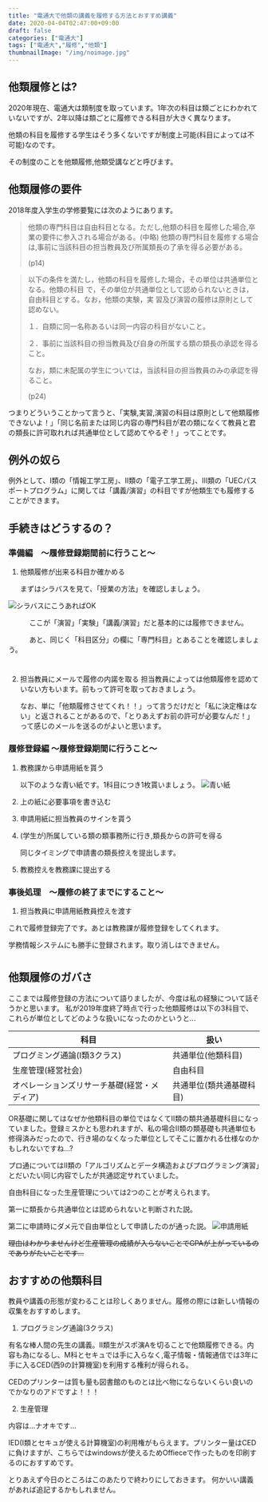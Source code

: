 ```yaml
---
title: "電通大で他類の講義を履修する方法とおすすめ講義"
date: 2020-04-04T02:47:00+09:00
draft: false
categories: ["電通大"]
tags: ["電通大","履修","他類"]
thumbnailImage: "/img/noimage.jpg"
---
```


## 他類履修とは?
2020年現在、電通大は類制度を取っています。1年次の科目は類ごとにわかれていないですが、2年以降は類ごとに履修できる科目が大きく異なります。

他類の科目を履修する学生はそう多くないですが制度上可能(科目によっては不可能)なのです。

その制度のことを他類履修,他類受講などと呼びます。
<!--more-->
## 他類履修の要件
2018年度入学生の学修要覧には次のようにあります。
>他類の専門科目は自由科目となる。ただし,他類の科目を履修した場合,卒業の要件に参入される場合がある。(中略) 他類の専門科目を履修する場合は,事前に当該科目の担当教員及び所属類長の了承を得る必要がある。
>
>(p14)

>以下の条件を満たし，他類の科目を履修した場合，その単位は共通単位となる。他類の科目
で，その単位が共通単位として認められないときは，自由科目とする。なお，他類の実験，実
習及び演習の履修は原則として認めない。
>
>１．自類に同一名称あるいは同一内容の科目がないこと。
>
>２．事前に当該科目の担当教員及び自身の所属する類の類長の承認を得ること。
>
>なお，類に未配属の学生については，当該科目の担当教員のみの承認を得ること。
>
>(p24)

つまりどういうことかって言うと、「実験,実習,演習の科目は原則として他類履修できないよ！」「同じ名前または同じ内容の専門科目が君の類になくて教員と君の類長に許可取れれば共通単位として認めてやるぞ！」ってことです。

## 例外の奴ら
例外として、Ⅰ類の「情報工学工房」、Ⅱ類の「電子工学工房」、Ⅲ類の「UECパスポートプログラム」に関しては「講義/演習」の科目ですが他類生でも履修することができます。

## 手続きはどうするの？
### 準備編　〜履修登録期間前に行うこと〜
1. 他類履修が出来る科目か確かめる

	まずはシラバスを見て、「授業の方法」を確認しましょう。

![シラバスにこうあればOK](/img/syrabus.jpg)

　　　ここが「演習」「実験」「講義/演習」だと基本的には履修できません。

　　　あと、同じく「科目区分」の欄に「専門科目」とあることを確認しましょう。
　　
#

2. 担当教員にメールで履修の内諾を取る
	担当教員によっては他類履修を認めていない方もいます。前もって許可を取っておきましょう。

	なお、単に「他類履修させてくれ！！」って言うだけだと「私に決定権はない」と返されることがあるので、「とりあえずお前の許可が必要なんだ！」って感じのメールを送るのがよいと思います。

### 履修登録編 〜履修登録期間に行うこと〜
1. 教務課から申請用紙を貰う

	以下のような青い紙です。1科目につき1枚貰いましょう。
![青い紙](/img/bluepaper.png)

2. 上の紙に必要事項を書き込む

3. 申請用紙に担当教員のサインを貰う

4. (学生が)所属している類の類事務所に行き,類長からの許可を得る

	同じタイミングで申請書の類長控えを提出します。

5. 教務控えを教務課に提出する


### 事後処理　〜履修の終了までにすること〜
1. 担当教員に申請用紙教員控えを渡す


これで履修登録完了です。あとは教務課が履修登録をしてくれます。

学務情報システムにも勝手に登録されます。取り消しはできません。
#

## 他類履修のガバさ
ここまでは履修登録の方法について語りましたが、今度は私の経験について話そうかと思います。
私が2019年度終了時点で行った他類履修は以下の3科目で、これらが単位としてどのような扱いになったのかというと...

|科目|扱い|
|----|----|
|プログミング通論(Ⅰ類3クラス)|共通単位(他類科目)|
|生産管理(経営社会)|自由科目|
|オペレーションズリサーチ基礎(経営・メディア)|共通単位(類共通基礎科目)|


OR基礎に関してはなぜか他類科目の単位ではなくてⅡ類の類共通基礎科目になっていました。登録ミスかとも思われますが、私の場合Ⅱ類の類基礎も共通単位も修得済みだったので、行き場のなくなった単位としてそこに置かれる仕様なのかもしれないですね...?

プロ通についてはⅡ類の「アルゴリズムとデータ構造およびプログラミング演習」とだいたい同じ内容でしたが共通認定サれていました。


自由科目になった生産管理については2つのことが考えられます。

第一に類長から共通単位とは認められないと判断された説。

第二に申請時にダメ元で自由単位として申請したのが通った説。
![申請用紙](/img/blue.jpg)

~~理由はわかりませんけど生産管理の成績が入らないことでGPAが上がっているのでありがたいことです...~~

## おすすめの他類科目
教員や講義の形態が変わることは珍しくありません。履修の際には新しい情報の収集をおすすめします。

1. プログラミング通論(3クラス)

有名な棒人間の先生の講義。Ⅱ類生がスポ演Aを切ることで他類履修できる。内容も為になるし、M科とセキュでは手に入らなく,電子情報・情報通信では3年に手に入るCED(西9の計算機室)を利用する権利が得られる。

CEDのプリンターは質も量も図書館のものとは比べ物にならないくらい良いのでかなりのアドですよ！！！

2. 生産管理

内容は...ナオキです...


IED(Ⅰ類とセキュが使える計算機室)の利用権がもらえます。プリンター量はCEDに負けますが、こちらではwindowsが使えるためOffieceで作ったものを印刷するのにおすすめです。


とりあえず今日のところはこのあたりで終わりにしておきます。
何かいい講義があれば追記するかもしれません。


